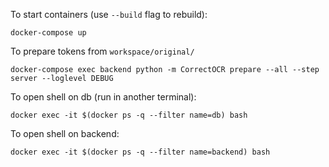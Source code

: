 To start containers (use `--build` flag to rebuild):

```console
docker-compose up
```

To prepare tokens from `workspace/original/`
```console
docker-compose exec backend python -m CorrectOCR prepare --all --step server --loglevel DEBUG
```

To open shell on db (run in another terminal):

```console
docker exec -it $(docker ps -q --filter name=db) bash

```

To open shell on backend:

```console
docker exec -it $(docker ps -q --filter name=backend) bash

```
